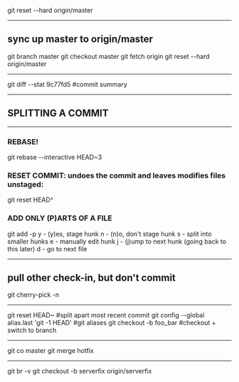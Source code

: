 git reset --hard origin/master
- - - 
## sync up master to origin/master
git branch master
git checkout master
git fetch origin
git reset --hard origin/master
- - - 
git diff --stat 9c77fd5   #commit summary
- - -
## SPLITTING A COMMIT
- - -
### REBASE!
git rebase --interactive HEAD~3
 
### RESET COMMIT: undoes the commit and leaves modifies files unstaged:
git reset HEAD^
 
### ADD ONLY (P)ARTS OF A FILE
git add -p <filename>
y - (y)es, stage hunk
n - (n)o, don't stage hunk
s - split into smaller hunks
e - manually edit hunk
j - (j)ump to next hunk (going back to this later)
d - go to next file
 - - -
## pull other check-in, but don't commit 
git cherry-pick <shortSHA> -n
- - -
git reset HEAD~                                 #split apart most recent commit
git config --global alias.last 'git -1 HEAD'    #git aliases
git checkout -b foo_bar                         #checkout + switch to branch
- - -
git co master
git merge hotfix
- - -
git br -v
git checkout -b serverfix origin/serverfix
